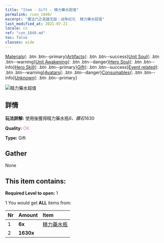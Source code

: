 ```yaml
---
title: "Item - Gift - 精力藥水超值"
permalink: /con_1849/
excerpt: "魔法门之英雄无敌：战争纪元  精力藥水超值"
last_modified_at: 2021-07-21
locale: cn
ref: "con_1849.md"
toc: false
classes: wide
---
```

 [Materials](/ItemsCN/){: .btn .btn--primary}[Artifacts](/ItemsCN/Artifacts/){: .btn .btn--success}[Unit Soul](/ItemsCN/UnitSoul/){: .btn .btn--warning}[Unit Awakening](/ItemsCN/UnitAwakening/){: .btn .btn--danger}[Hero Soul](/ItemsCN/HeroSoul/){: .btn .btn--info}[Hero Skill](/ItemsCN/HeroSkill/){: .btn .btn--primary}[Gift](/ItemsCN/Gift/){: .btn .btn--success}[Event related](/ItemsCN/Events/){: .btn .btn--warning}[Avatars](/ItemsCN/Avatars/){: .btn .btn--danger}[Consumables](/ItemsCN/Consumables/){: .btn .btn--info}[Unknown](/ItemsCN/Unknown/){: .btn .btn--primary}

 ![精力藥水超值](/images/t/i_907470.png)

## 詳情
 **玩法詳解:** 使用後獲得精力藥水瓶*6、鑽石*1630

 **Quality:** <span style="color: #DA70D6">OK</span>

 **Type:** Gift

## Gather

  None

## This item contains:

 **Required Level to open:** 1

 1 You would get **ALL** items  from:

  | Nr | Amount |     Item    |
  |:---|:-------|:------------|
  | 1 |  **6x** | [精力藥水瓶](/cn/Items/con_1850/) |  | 
  | 2 |  **1630x** | <i class="fas fa-gem"/> |  | 
